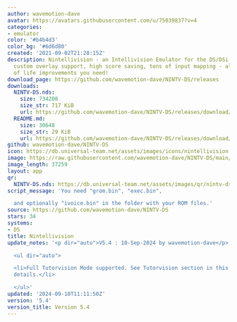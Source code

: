 ```yaml
---
author: wavemotion-dave
avatar: https://avatars.githubusercontent.com/u/75039837?v=4
categories:
- emulator
color: '#b4b4d3'
color_bg: '#6d6d80'
created: '2021-09-02T21:28:15Z'
description: Nintellivision - an Intellivision Emulator for the DS/DSi. High compatibility,
  custom overlay support, high score saving, tons of input mapping - all the quality
  of life improvements you need!
download_page: https://github.com/wavemotion-dave/NINTV-DS/releases
downloads:
  NINTV-DS.nds:
    size: 734208
    size_str: 717 KiB
    url: https://github.com/wavemotion-dave/NINTV-DS/releases/download/5.4/NINTV-DS.nds
  README.md:
    size: 30648
    size_str: 29 KiB
    url: https://github.com/wavemotion-dave/NINTV-DS/releases/download/5.4/README.md
github: wavemotion-dave/NINTV-DS
icon: https://db.universal-team.net/assets/images/icons/nintellivision.png
image: https://raw.githubusercontent.com/wavemotion-dave/NINTV-DS/main/arm9/gfx/bgTop.png
image_length: 37259
layout: app
qr:
  NINTV-DS.nds: https://db.universal-team.net/assets/images/qr/nintv-ds-nds.png
script_message: 'You need "grom.bin", "exec.bin",

  and optionally "ivoice.bin" in the folder with your ROM files.'
source: https://github.com/wavemotion-dave/NINTV-DS
stars: 34
systems:
- DS
title: Nintellivision
update_notes: '<p dir="auto">V5.4 : 10-Sep-2024 by wavemotion-dave</p>

  <ul dir="auto">

  <li>Full Tutorvision Mode supported. See Tutorvision section in this README for
  details.</li>

  </ul>'
updated: '2024-09-10T11:11:50Z'
version: '5.4'
version_title: Version 5.4
---
```

